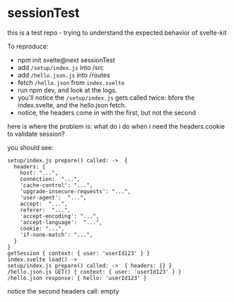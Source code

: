 # sessionTest

this is a test repo - trying to understand the expected behavior of svelte-kit

To reproduce:
- npm init svelte@next sessionTest
- add `/setup/index.js` into /src
- add `/hello.json.js` into /routes
- fetch `/hello.json` from `index.svelte`
- run npm dev, and look at the logs.
- you'll notice the `/setup/index.js` gets called twice: bfore the index.svelte, and the hello.json fetch.
- notice, the headers come in with the first, but not the second

here is where the problem is: what do i do when i need the headers.cookie to validate session?

you should see:

```
setup/index.js prepare() called: ->  {
  headers: {
    host: "...",
    connection:  "...",
    'cache-control': "...",
    'upgrade-insecure-requests': "...",
    'user-agent':  "...",
    accept:  "...",
    referer:  "...",
    'accept-encoding': "...",
    'accept-language':  "...",
    cookie: "...",
    'if-none-match': "...",
  }
}
getSession { context: { user: 'userId123' } }
index.svelte load() ->
setup/index.js prepare() called: ->  { headers: {} }
/hello.json.js GET() { context: { user: 'userId123' } }
/hello.json response: { hello: 'userId123' }
```

notice the second headers call: empty